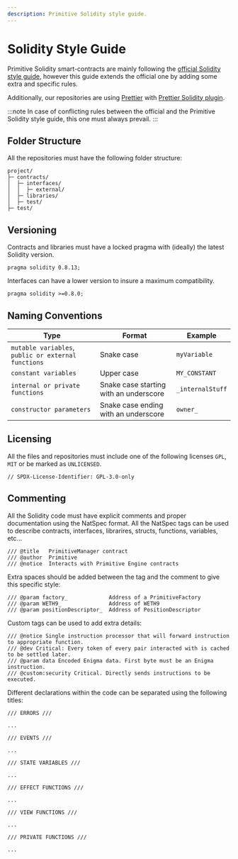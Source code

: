 ```yaml
---
description: Primitive Solidity style guide.
---
```


# Solidity Style Guide

Primitive Solidity smart-contracts are mainly following the [official Solidity style guide](https://docs.soliditylang.org/en/v0.8.14/style-guide.html), however this guide extends the official one by adding some extra and specific rules.

Additionally, our repositories are using [Prettier](https://prettier.io/) with [Prettier Solidity plugin](https://github.com/prettier-solidity/prettier-plugin-solidity).

:::note
In case of conflicting rules between the official and the Primitive Solidity style guide, this one must always prevail.
:::

## Folder Structure

All the repositories must have the following folder structure:

```
project/
├─ contracts/
│  ├─ interfaces/
│  │  ├─ external/
│  ├─ libraries/
│  ├─ test/
├─ test/
```

## Versioning

Contracts and libraries must have a locked pragma with (ideally) the latest Solidity version.

```solidity
pragma solidity 0.8.13;
```

Interfaces can have a lower version to insure a maximum compatibility.

```solidity
pragma solidity >=0.8.0;
```

## Naming Conventions

| Type | Format | Example |
| --- | --- | --- |
| `mutable variables`, `public or external functions` | Snake case | `myVariable` |
| `constant variables` | Upper case | `MY_CONSTANT` |
| `internal or private functions` | Snake case starting with an underscore | `_internalStuff` |
| `constructor parameters` | Snake case ending with an underscore | `owner_` |

## Licensing

All the files and repositories must include one of the following licenses `GPL`, `MIT` or be marked as `UNLICENSED`.

```solidity
// SPDX-License-Identifier: GPL-3.0-only
```

## Commenting

All the Solidity code must have explicit comments and proper documentation using the NatSpec format. All the NatSpec tags can be used to describe contracts, interfaces, librarires, structs, functions, variables, etc...

```solidity
/// @title   PrimitiveManager contract
/// @author  Primitive
/// @notice  Interacts with Primitive Engine contracts
```

Extra spaces should be added between the tag and the comment to give this specific style:

```solidity
/// @param factory_             Address of a PrimitiveFactory
/// @param WETH9_               Address of WETH9
/// @param positionDescriptor_  Address of PositionDescriptor
```

Custom tags can be used to add extra details:

```solidity
/// @notice Single instruction processor that will forward instruction to appropriate function.
/// @dev Critical: Every token of every pair interacted with is cached to be settled later.
/// @param data Encoded Enigma data. First byte must be an Enigma instruction.
/// @custom:security Critical. Directly sends instructions to be executed.
```

Different declarations within the code can be separated using the following titles:

```solidity
/// ERRORS ///

...

/// EVENTS ///

...

/// STATE VARIABLES ///

...

/// EFFECT FUNCTIONS ///

...

/// VIEW FUNCTIONS ///

...

/// PRIVATE FUNCTIONS ///

...
```
